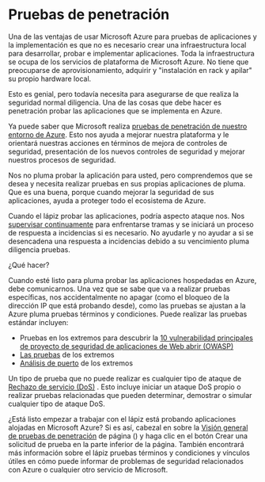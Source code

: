 <properties
   pageTitle="Pruebas de penetración | Microsoft Azure"
   description="El artículo proporciona una introducción a la de pruebas de penetración proceso (pentest) y cómo realizar pentest frente a las aplicaciones que se ejecutan en infraestructura de Azure."
   services="security"
   documentationCenter="na"
   authors="YuriDio"
   manager="swadhwa"
   editor="TomSh"/>

<tags
   ms.service="security"
   ms.devlang="na"
   ms.topic="article"
   ms.tgt_pltfrm="na"
   ms.workload="na"
   ms.date="10/25/2016"
   ms.author="yurid"/>

# <a name="pen-testing"></a>Pruebas de penetración

Una de las ventajas de usar Microsoft Azure para pruebas de aplicaciones y la implementación es que no es necesario crear una infraestructura local para desarrollar, probar e implementar aplicaciones. Toda la infraestructura se ocupa de los servicios de plataforma de Microsoft Azure. No tiene que preocuparse de aprovisionamiento, adquirir y "instalación en rack y apilar" su propio hardware local.

Esto es genial, pero todavía necesita para asegurarse de que realiza la seguridad normal diligencia. Una de las cosas que debe hacer es penetración probar las aplicaciones que se implementa en Azure.

Ya puede saber que Microsoft realiza [pruebas de penetración de nuestro entorno de Azure](https://gallery.technet.microsoft.com/Cloud-Red-Teaming-b837392e). Esto nos ayuda a mejorar nuestra plataforma y le orientará nuestras acciones en términos de mejora de controles de seguridad, presentación de los nuevos controles de seguridad y mejorar nuestros procesos de seguridad.

Nos no pluma probar la aplicación para usted, pero comprendemos que se desea y necesita realizar pruebas en sus propias aplicaciones de pluma. Que es una buena, porque cuando mejorar la seguridad de sus aplicaciones, ayuda a proteger todo el ecosistema de Azure.

Cuando el lápiz probar las aplicaciones, podría aspecto ataque nos. Nos [supervisar continuamente](http://blogs.msdn.com/b/azuresecurity/archive/2015/07/05/best-practices-to-protect-your-azure-deployment-against-cloud-drive-by-attacks.aspx) para enfrentarse tramas y se iniciará un proceso de respuesta a incidencias si es necesario. No ayudarle y no ayudar a si se desencadena una respuesta a incidencias debido a su vencimiento pluma diligencia pruebas.

¿Qué hacer?

Cuando esté listo para pluma probar las aplicaciones hospedadas en Azure, debe comunicarnos. Una vez que se sabe que va a realizar pruebas específicas, nos accidentalmente no apagar (como el bloqueo de la dirección IP que está probando desde), como las pruebas se ajustan a la Azure pluma pruebas términos y condiciones.
Puede realizar las pruebas estándar incluyen:

- Pruebas en los extremos para descubrir la [10 vulnerabilidad principales de proyecto de seguridad de aplicaciones de Web abrir (OWASP)](https://www.owasp.org/index.php/Category:OWASP_Top_Ten_Project)
- [Las pruebas](https://blogs.microsoft.com/cybertrust/2007/09/20/fuzz-testing-at-microsoft-and-the-triage-process/) de los extremos
- [Análisis de puerto](https://en.wikipedia.org/wiki/Port_scanner) de los extremos

Un tipo de prueba que no puede realizar es cualquier tipo de ataque de [Rechazo de servicio (DoS)](https://en.wikipedia.org/wiki/Denial-of-service_attack) . Esto incluye iniciar un ataque DoS propio o realizar pruebas relacionadas que pueden determinar, demostrar o simular cualquier tipo de ataque DoS.

¿Está listo empezar a trabajar con el lápiz está probando aplicaciones alojadas en Microsoft Azure? Si es así, cabezal en sobre la [Visión general de pruebas de penetración](https://security-forms.azure.com/penetration-testing/terms) de página () y haga clic en el botón Crear una solicitud de prueba en la parte inferior de la página. También encontrará más información sobre el lápiz pruebas términos y condiciones y vínculos útiles en cómo puede informar de problemas de seguridad relacionados con Azure o cualquier otro servicio de Microsoft.
